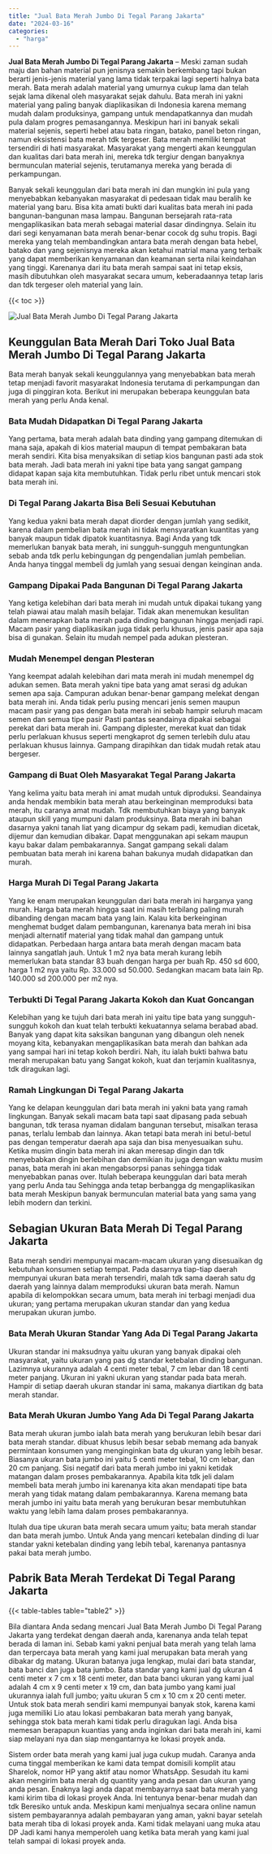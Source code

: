 ```yaml
---
title: "Jual Bata Merah Jumbo Di Tegal Parang Jakarta"
date: "2024-03-16"
categories: 
  - "harga"
---
```


**Jual Bata Merah Jumbo Di Tegal Parang Jakarta** – Meski zaman sudah maju dan bahan material pun jenisnya semakin berkembang tapi bukan berarti jenis-jenis material yang lama tidak terpakai lagi seperti halnya bata merah. Bata merah adalah material yang umurnya cukup lama dan telah sejak lama dikenal oleh masyarakat sejak dahulu. Bata merah ini yakni material yang paling banyak diaplikasikan di Indonesia karena memang mudah dalam produksinya, gampang untuk mendapatkannya dan mudah pula dalam progres pemasangannya. Meskipun hari ini banyak sekali material sejenis, seperti hebel atau bata ringan, batako, panel beton ringan, namun eksistensi bata merah tdk tergeser. Bata merah memiliki tempat tersendiri di hati masyarakat. Masyarakat yang mengerti akan keunggulan dan kualitas dari bata merah ini, mereka tdk tergiur dengan banyaknya bermunculan material sejenis, terutamanya mereka yang berada di perkampungan.

Banyak sekali keunggulan dari bata merah ini dan mungkin ini pula yang menyebabkan kebanyakan masyarakat di pedesaan tidak mau beralih ke material yang baru. Bisa kita amati bukti dari kualitas bata merah ini pada bangunan-bangunan masa lampau. Bangunan bersejarah rata-rata mengaplikasikan bata merah sebagai material dasar dindingnya. Selain itu dari segi kenyamanan bata merah benar-benar cocok dg suhu tropis. Bagi mereka yang telah membandingkan antara bata merah dengan bata hebel, batako dan yang sejenisnya mereka akan ketahui matrial mana yang terbaik yang dapat memberikan kenyamanan dan keamanan serta nilai keindahan yang tinggi. Karenanya dari itu bata merah sampai saat ini tetap eksis, masih dibutuhkan oleh masyarakat secara umum, keberadaannya tetap laris dan tdk tergeser oleh material yang lain.

{{< toc >}}

![Jual Bata Merah Jumbo Di Tegal Parang Jakarta](/images/jual-bata-merah-03.png)

## Keunggulan Bata Merah Dari Toko Jual Bata Merah Jumbo Di Tegal Parang Jakarta

Bata merah banyak sekali keunggulannya yang menyebabkan bata merah tetap menjadi favorit masyarakat Indonesia terutama di perkampungan dan juga di pinggiran kota. Berikut ini merupakan beberapa keunggulan bata merah yang perlu Anda kenal.

### Bata Mudah Didapatkan Di Tegal Parang Jakarta

Yang pertama, bata merah adalah bata dinding yang gampang ditemukan di mana saja, apakah di kios material maupun di tempat pembakaran bata merah sendiri. Kita bisa menyaksikan di setiap kios bangunan pasti ada stok bata merah. Jadi bata merah ini yakni tipe bata yang sangat gampang didapat kapan saja kita membutuhkan. Tidak perlu ribet untuk mencari stok bata merah ini.

### Di Tegal Parang Jakarta Bisa Beli Sesuai Kebutuhan

Yang kedua yakni bata merah dapat diorder dengan jumlah yang sedikit, karena dalam pembelian bata merah ini tidak mensyaratkan kuantitas yang banyak maupun tidak dipatok kuantitasnya. Bagi Anda yang tdk memerlukan banyak bata merah, ini sungguh-sungguh menguntungkan sebab anda tdk perlu kebingungan dg pengendalian jumlah pembelian. Anda hanya tinggal membeli dg jumlah yang sesuai dengan keinginan anda.

### Gampang Dipakai Pada Bangunan Di Tegal Parang Jakarta

Yang ketiga kelebihan dari bata merah ini mudah untuk dipakai tukang yang telah piawai atau malah masih belajar. Tidak akan menemukan kesulitan dalam menerapkan bata merah pada dinding bangunan hingga menjadi rapi. Macam pasir yang diaplikasikan juga tidak perlu khusus, jenis pasir apa saja bisa di gunakan. Selain itu mudah nempel pada adukan plesteran.

### Mudah Menempel dengan Plesteran

Yang keempat adalah kelebihan dari mata merah ini mudah menempel dg adukan semen. Bata merah yakni tipe bata yang amat serasi dg adukan semen apa saja. Campuran adukan benar-benar gampang melekat dengan bata merah ini. Anda tidak perlu pusing mencari jenis semen maupun macam pasir yang pas dengan bata merah ini sebab hampir seluruh macam semen dan semua tipe pasir Pasti pantas seandainya dipakai sebagai perekat dari bata merah ini. Gampang diplester, merekat kuat dan tidak perlu perlakuan khusus seperti mengkaprot dg semen terlebih dulu atau perlakuan khusus lainnya. Gampang dirapihkan dan tidak mudah retak atau bergeser.

### Gampang di Buat Oleh Masyarakat Tegal Parang Jakarta

Yang kelima yaitu bata merah ini amat mudah untuk diproduksi. Seandainya anda hendak membikin bata merah atau berkeinginan memproduksi bata merah, itu caranya amat mudah. Tdk membutuhkan biaya yang banyak ataupun skill yang mumpuni dalam produksinya. Bata merah ini bahan dasarnya yakni tanah liat yang dicampur dg sekam padi, kemudian dicetak, dijemur dan kemudian dibakar. Dapat menggunakan api sekam maupun kayu bakar dalam pembakarannya. Sangat gampang sekali dalam pembuatan bata merah ini karena bahan bakunya mudah didapatkan dan murah.

### Harga Murah Di Tegal Parang Jakarta

Yang ke enam merupakan keunggulan dari bata merah ini harganya yang murah. Harga bata merah hingga saat ini masih terbilang paling murah dibanding dengan macam bata yang lain. Kalau kita berkeinginan menghemat budget dalam pembangunan, karenanya bata merah ini bisa menjadi alternatif material yang tidak mahal dan gampang untuk didapatkan. Perbedaan harga antara bata merah dengan macam bata lainnya sangatlah jauh. Untuk 1 m2 nya bata merah kurang lebih memerlukan bata standar 83 buah dengan harga per buah Rp. 450 sd 600, harga 1 m2 nya yaitu Rp. 33.000 sd 50.000. Sedangkan macam bata lain Rp. 140.000 sd 200.000 per m2 nya.

### Terbukti Di Tegal Parang Jakarta Kokoh dan Kuat Goncangan

Kelebihan yang ke tujuh dari bata merah ini yaitu tipe bata yang sungguh-sungguh kokoh dan kuat telah terbukti kekuatannya selama berabad abad. Banyak yang dapat kita saksikan bangunan yang dibangun oleh nenek moyang kita, kebanyakan mengaplikasikan bata merah dan bahkan ada yang sampai hari ini tetap kokoh berdiri. Nah, itu ialah bukti bahwa batu merah merupakan batu yang Sangat kokoh, kuat dan terjamin kualitasnya, tdk diragukan lagi.

### Ramah Lingkungan Di Tegal Parang Jakarta

Yang ke delapan keunggulan dari bata merah ini yakni bata yang ramah lingkungan. Banyak sekali macam bata tapi saat dipasang pada sebuah bangunan, tdk terasa nyaman didalam bangunan tersebut, misalkan terasa panas, terlalu lembab dan lainnya. Akan tetapi bata merah ini betul-betul pas dengan temperatur daerah apa saja dan bisa menyesuaikan suhu. Ketika musim dingin bata merah ini akan meresap dingin dan tdk menyebabkan dingin berlebihan dan demikian itu juga dengan waktu musim panas, bata merah ini akan mengabsorpsi panas sehingga tidak menyebabkan panas over. Itulah beberapa keunggulan dari bata merah yang perlu Anda tau Sehingga anda tetap berbangga dg mengaplikasikan bata merah Meskipun banyak bermunculan material bata yang sama yang lebih modern dan terkini.

## Sebagian Ukuran Bata Merah Di Tegal Parang Jakarta

Bata merah sendiri mempunyai macam-macam ukuran yang disesuaikan dg kebutuhan konsumen setiap tempat. Pada dasarnya tiap-tiap daerah mempunyai ukuran bata merah tersendiri, malah tdk sama daerah satu dg daerah yang lainnya dalam memproduksi ukuran bata merah. Namun apabila di kelompokkan secara umum, bata merah ini terbagi menjadi dua ukuran; yang pertama merupakan ukuran standar dan yang kedua merupakan ukuran jumbo.

### Bata Merah Ukuran Standar Yang Ada Di Tegal Parang Jakarta

Ukuran standar ini maksudnya yaitu ukuran yang banyak dipakai oleh masyarakat, yaitu ukuran yang pas dg standar ketebalan dinding bangunan. Lazimnya ukurannya adalah 4 centi meter tebal, 7 cm lebar dan 18 centi meter panjang. Ukuran ini yakni ukuran yang standar pada bata merah. Hampir di setiap daerah ukuran standar ini sama, makanya diartikan dg bata merah standar.

### Bata Merah Ukuran Jumbo Yang Ada Di Tegal Parang Jakarta

Bata merah ukuran jumbo ialah bata merah yang berukuran lebih besar dari bata merah standar. dibuat khusus lebih besar sebab memang ada banyak permintaan konsumen yang menginginkan bata dg ukuran yang lebih besar. Biasanya ukuran bata jumbo ini yaitu 5 centi meter tebal, 10 cm lebar, dan 20 cm panjang. Sisi negatif dari bata merah jumbo ini yakni ketidak matangan dalam proses pembakarannya. Apabila kita tdk jeli dalam membeli bata merah jumbo ini karenanya kita akan mendapati tipe bata merah yang tidak matang dalam pembakarannya. Karena memang bata merah jumbo ini yaitu bata merah yang berukuran besar membutuhkan waktu yang lebih lama dalam proses pembakarannya.

Itulah dua tipe ukuran bata merah secara umum yaitu; bata merah standar dan bata merah jumbo. Untuk Anda yang mencari ketebalan dinding di luar standar yakni ketebalan dinding yang lebih tebal, karenanya pantasnya pakai bata merah jumbo.

## Pabrik Bata Merah Terdekat Di Tegal Parang Jakarta

{{< table-tables table="table2" >}}

Bila diantara Anda sedang mencari Jual Bata Merah Jumbo Di Tegal Parang Jakarta yang terdekat dengan daerah anda, karenanya anda telah tepat berada di laman ini. Sebab kami yakni penjual bata merah yang telah lama dan terpercaya bata merah yang kami jual merupakan bata merah yang dibakar dg matang. Ukuran batanya juga lengkap, mulai dari bata standar, bata banci dan juga bata jumbo. Bata standar yang kami jual dg ukuran 4 centi meter x 7 cm x 18 centi meter, dan bata banci ukuran yang kami jual adalah 4 cm x 9 centi meter x 19 cm, dan bata jumbo yang kami jual ukurannya ialah full jumbo; yaitu ukuran 5 cm x 10 cm x 20 centi meter. Untuk stok bata merah sendiri kami mempunyai banyak stok, karena kami juga memiliki Lio atau lokasi pembakaran bata merah yang banyak, sehingga stok bata merah kami tidak perlu diragukan lagi. Anda bisa memesan berapapun kuantias yang anda inginkan dari bata merah ini, kami siap melayani nya dan siap mengantarnya ke lokasi proyek anda.

Sistem order bata merah yang kami jual juga cukup mudah. Caranya anda cuma tinggal memberikan ke kami data tempat domisili komplit atau Sharelok, nomor HP yang aktif atau nomor WhatsApp. Sesudah itu kami akan mengirim bata merah dg quantity yang anda pesan dan ukuran yang anda pesan. Enaknya lagi anda dapat membayarnya saat bata merah yang kami kirim tiba di lokasi proyek Anda. Ini tentunya benar-benar mudah dan tdk Beresiko untuk anda. Meskipun kami menjualnya secara online namun sistem pembayarannya adalah pembayaran yang aman, yakni bayar setelah bata merah tiba di lokasi proyek anda. Kami tidak melayani uang muka atau DP Jadi kami hanya memperoleh uang ketika bata merah yang kami jual telah sampai di lokasi proyek anda.
